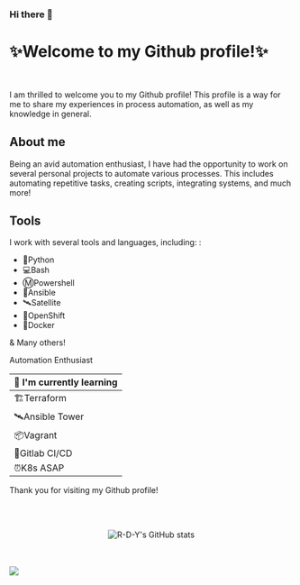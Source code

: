 ### Hi there 👋


# ✨Welcome to my Github profile!✨
<br>

I am thrilled to welcome you to my Github profile! This profile is a way for me to share my experiences in process automation, as well as my knowledge in general.


## About me

Being an avid automation enthusiast, I have had the opportunity to work on several personal projects to automate various processes. This includes automating repetitive tasks, creating scripts, integrating systems, and much more!

## Tools

I work with several tools and languages, including: :

- 🐍Python
- 💻Bash
- ⓂPowershell
- 🤖Ansible
- 🛰Satellite
- 🔧OpenShift
- 🐳Docker

& Many others!



Automation Enthusiast           

| 🌱 I'm currently learning|
|-------------------------------------|
| 🏗️Terraform |
| 🛰️Ansible Tower |
| 📦Vagrant |
| 🚀Gitlab CI/CD |
| ⏰K8s ASAP |


Thank you for visiting my Github profile!

<br><br>

<div style="text-align:center">
  <img src="https://github-readme-stats.vercel.app/api?username=R-D-Y&theme=merko" alt="R-D-Y's GitHub stats">
</div><br><br>

![](https://komarev.com/ghpvc/?username=R-D-Y&color=blue)


<!--
**R-D-Y/R-D-Y** is a ✨ _special_ ✨ repository because its `README.md` (this file) appears on your GitHub profile.

Here are some ideas to get you started:

- 🔭 I’m currently working on ...
- 🌱 I’m currently learning ...
- 👯 I’m looking to collaborate on ...
- 🤔 I’m looking for help with ...
- 💬 Ask me about ...
- 📫 How to reach me: ...
- 😄 Pronouns: ...
- ⚡ Fun fact: ...
-->
